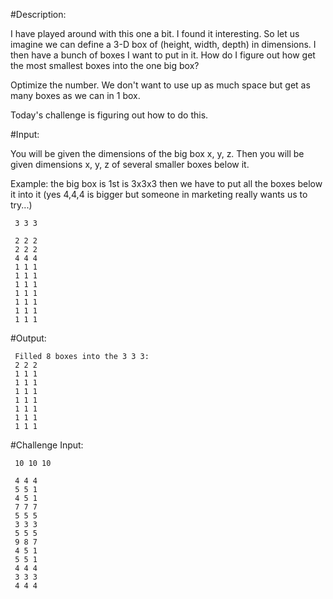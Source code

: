#Description:

I have played around with this one a bit. I found it interesting. So let us imagine we can define a 3-D box of (height, width, depth) in dimensions. I then have a bunch of boxes I want to put in it. How do I figure out how get the most smallest boxes into the one big box?

Optimize the number. We don't want to use up as much space but get as many boxes as we can in 1 box.

Today's challenge is figuring out how to do this. 

#Input:

You will be given the dimensions of the big box x, y, z. Then you will be given dimensions x, y, z of several smaller boxes below it.

Example:
the big box is 1st is 3x3x3 then we have to put all the boxes below it into it (yes 4,4,4 is bigger but someone in marketing really wants us to try...)


     3 3 3
     
     2 2 2
     2 2 2
     4 4 4
     1 1 1
     1 1 1
     1 1 1
     1 1 1
     1 1 1
     1 1 1
     1 1 1

#Output:

     Filled 8 boxes into the 3 3 3:
     2 2 2
     1 1 1
     1 1 1
     1 1 1
     1 1 1
     1 1 1
     1 1 1
     1 1 1

#Challenge Input:

     10 10 10

     4 4 4
     5 5 1
     4 5 1
     7 7 7
     5 5 5
     3 3 3
     5 5 5
     9 8 7
     4 5 1
     5 5 1
     4 4 4
     3 3 3
     4 4 4

